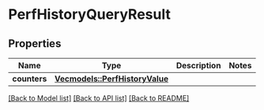 # PerfHistoryQueryResult

## Properties

Name | Type | Description | Notes
------------ | ------------- | ------------- | -------------
**counters** | [**Vec<models::PerfHistoryValue>**](PerfHistoryValue.md) |  | 

[[Back to Model list]](../README.md#documentation-for-models) [[Back to API list]](../README.md#documentation-for-api-endpoints) [[Back to README]](../README.md)


